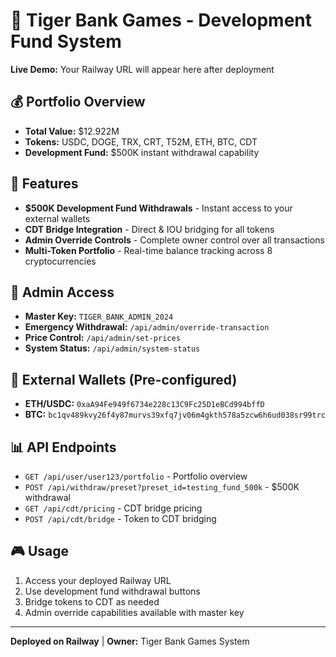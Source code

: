 # 🐅 Tiger Bank Games - Development Fund System

**Live Demo:** Your Railway URL will appear here after deployment

## 💰 Portfolio Overview
- **Total Value:** $12.922M
- **Tokens:** USDC, DOGE, TRX, CRT, T52M, ETH, BTC, CDT
- **Development Fund:** $500K instant withdrawal capability

## 🚀 Features
- **$500K Development Fund Withdrawals** - Instant access to your external wallets
- **CDT Bridge Integration** - Direct & IOU bridging for all tokens
- **Admin Override Controls** - Complete owner control over all transactions
- **Multi-Token Portfolio** - Real-time balance tracking across 8 cryptocurrencies

## 🔧 Admin Access
- **Master Key:** `TIGER_BANK_ADMIN_2024`
- **Emergency Withdrawal:** `/api/admin/override-transaction`
- **Price Control:** `/api/admin/set-prices`
- **System Status:** `/api/admin/system-status`

## 🏦 External Wallets (Pre-configured)
- **ETH/USDC:** `0xaA94Fe949f6734e228c13C9Fc25D1eBCd994bffD`
- **BTC:** `bc1qv489kvy26f4y87murvs39xfq7jv06m4gkth578a5zcw6h6ud038sr99trc`

## 📊 API Endpoints
- `GET /api/user/user123/portfolio` - Portfolio overview
- `POST /api/withdraw/preset?preset_id=testing_fund_500k` - $500K withdrawal
- `GET /api/cdt/pricing` - CDT bridge pricing
- `POST /api/cdt/bridge` - Token to CDT bridging

## 🎮 Usage
1. Access your deployed Railway URL
2. Use development fund withdrawal buttons
3. Bridge tokens to CDT as needed
4. Admin override capabilities available with master key

---
**Deployed on Railway** | **Owner:** Tiger Bank Games System